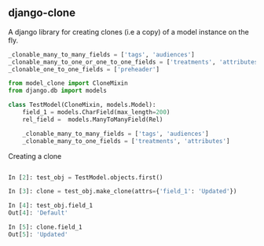 ## django-clone

A django library for creating clones (i.e a copy) of a model instance on the fly. 


```python
_clonable_many_to_many_fields = ['tags', 'audiences']
_clonable_many_to_one_or_one_to_one_fields = ['treatments', 'attributes']
_clonable_one_to_one_fields = ['preheader']
```


```python
from model_clone import CloneMixin
from django.db import models

class TestModel(CloneMixin, models.Model):
    field_1 = models.CharField(max_length=200)
    rel_field =  models.ManyToManyField(Rel)

    _clonable_many_to_many_fields = ['tags', 'audiences']
    _clonable_many_to_one_fields = ['treatments', 'attributes']
```


Creating a clone

```python

In [2]: test_obj = TestModel.objects.first()

In [3]: clone = test_obj.make_clone(attrs={'field_1': 'Updated'})

In [4]: test_obj.field_1
Out[4]: 'Default'

In [5]: clone.field_1
Out[5]: 'Updated'
```
